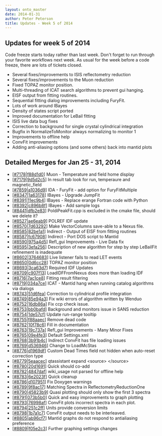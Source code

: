 ```yaml
---
layout: onto_master
date: 2014-01-31
author: Peter Peterson
title: Updates - Week 5 of 2014
---
```

Updates for week 5 of 2014
--------------------------
Code freeze starts today rather than last week. Don't forget to run through 
your favorite workflows next week. As usual for the week before a code freeze, 
there are lots of tickets closed.
* Several fixes/improvements to ISIS reflectometry reduction
* Several fixes/improvements to the Muon reduction
* Fixed TOPAZ monitor position.
* Multi-threading of ICAT search algorithms to prevent gui hanging.
* EISF output from fitting routines.
* Sequential fitting dialog improvements including FuryFit.
* Lots of work around IBayes
* Density of states script ported
* Improved documentation for LeBail fitting
* ISIS live data bug fixes
* Correction to background for single crystal cylindrical integration
* Bugfix in NormalizeToMonitor always normalizing to monitor 1
* Improvements to offline help
* ConvFit improvements
* Adding anti-aliasing options (and some others) back into mantid plots

Detailed Merges for Jan 25 - 31, 2014
-------------------------------------
* \[[#7178](http://trac.mantidproject.org/mantid/ticket/7178)|[f88d1d0](https://github.com/mantidproject/mantid/commit/f88d1d0738aefbdb02e9f49afd352c170ecf3526)\] Muon - Temperature and field home display
* \[[#7179](http://trac.mantidproject.org/mantid/ticket/7179)|[9d5d2c5](https://github.com/mantidproject/mantid/commit/9d5d2c5ffc50a6b2ea6faa50492642139c075825)\] In result tab look for run, temperaure and magnetic_field
* \[[#7859](http://trac.mantidproject.org/mantid/ticket/7859)|[a1036d9](https://github.com/mantidproject/mantid/commit/a1036d9824424db2cccd4e5a5fd030306851dece)\] IDA - FuryFit - add option for FuryFitMultiple
* \[[#8347](http://trac.mantidproject.org/mantid/ticket/8347)|[1a63178](https://github.com/mantidproject/mantid/commit/1a63178b1440346f47a74a29d2092bcef756b7b0)\] IBayes - Upgrade JumpFit
* \[[#8391](http://trac.mantidproject.org/mantid/ticket/8391)|[11ec9b4](https://github.com/mantidproject/mantid/commit/11ec9b43a89b14e5921bd485096a2c1f33393aa9)\] IBayes - Replace erange Fortran code with Python
* \[[#8392](http://trac.mantidproject.org/mantid/ticket/8392)|[c896b8f](https://github.com/mantidproject/mantid/commit/c896b8f181e64837443ecfe5dc25ab07a4296f8a)\] IBayes - Add sample logs
* \[[#8441](http://trac.mantidproject.org/mantid/ticket/8441)|[dfb2e83](https://github.com/mantidproject/mantid/commit/dfb2e83ef95bf0253fabcf1477486ba4e3ab867f)\] PoldiPeakFit.cpp is excluded in the cmake file, should we delete it?
* \[[#8527](http://trac.mantidproject.org/mantid/ticket/8527)|[ae6eab9](https://github.com/mantidproject/mantid/commit/ae6eab923b1a2777428bcef7929aa11a4f94c1d5)\] POLREF IDF update
* \[[#8570](http://trac.mantidproject.org/mantid/ticket/8570)|[7d63292](https://github.com/mantidproject/mantid/commit/7d63292acea428ad279605012c4c69c4d7f77309)\] Make VectorColumns save-able to a Nexus file.
* \[[#8585](http://trac.mantidproject.org/mantid/ticket/8585)|[82be1a1](https://github.com/mantidproject/mantid/commit/82be1a1e0709214863975c1dc024058f89c1428f)\] Indirect - Output of EISF from fitting routines
* \[[#8587](http://trac.mantidproject.org/mantid/ticket/8587)|[fc67908](https://github.com/mantidproject/mantid/commit/fc679082ee62d3b347f4aaa4cb6abee83a76549d)\] Indirect - Port DOS script to Mantid
* \[[#8590](http://trac.mantidproject.org/mantid/ticket/8590)|[975a4d5](https://github.com/mantidproject/mantid/commit/975a4d59d35ed2f9024b349dfb14c7fa127ecbf6)\] Refl_gui Improvements - Live Data fix
* \[[#8595](http://trac.mantidproject.org/mantid/ticket/8595)|[3efa256](https://github.com/mantidproject/mantid/commit/3efa2562a9a562325023ee515235201763f619bb)\] Description of new algorithm for step by step LeBailFit refinement is inadequate
* \[[#8602](http://trac.mantidproject.org/mantid/ticket/8602)|[3764683](https://github.com/mantidproject/mantid/commit/376468373d8076acb24679702111bada382ad1a3)\] Live listener fails to read LET events
* \[[#8650](http://trac.mantidproject.org/mantid/ticket/8650)|[0d6cc28](https://github.com/mantidproject/mantid/commit/0d6cc28557ec106146ff1ab016c7965159eff5f3)\] TOPAZ monitor position
* \[[#8693](http://trac.mantidproject.org/mantid/ticket/8693)|[3ca63d7](https://github.com/mantidproject/mantid/commit/3ca63d78d9fd83aa3cd8f051ca7f7a79c8fba035)\] Required IDF Updates
* \[[#8709](http://trac.mantidproject.org/mantid/ticket/8709)|[c907f13](https://github.com/mantidproject/mantid/commit/c907f13179fcc08e0f2bbe42a8a63c74926792ed)\] LoadIDFFromNexus does more than loading IDF
* \[[#8716](http://trac.mantidproject.org/mantid/ticket/8716)|[7ac1ce8](https://github.com/mantidproject/mantid/commit/7ac1ce8a7e79ca3a14d1055932cad3df3d0750d0)\] Fitting result filtering
* \[[#8719](http://trac.mantidproject.org/mantid/ticket/8719)|[034a7ce](https://github.com/mantidproject/mantid/commit/034a7ce0392c4065723624372185fdc2d3a47300)\] ICAT - Mantid hang when running catalog algorithms via dialogs
* \[[#8743](http://trac.mantidproject.org/mantid/ticket/8743)|[51d6fea](https://github.com/mantidproject/mantid/commit/51d6fea855b4592802c3fba6765a98817bf7b13e)\] Correction to cylindrical profile integration
* \[[#8749](http://trac.mantidproject.org/mantid/ticket/8749)|[85e94a3](https://github.com/mantidproject/mantid/commit/85e94a3b2803bc9d7de51f2b31901dd49a4eb47f)\] Fix wiki errors of algorithm written by Wenduo
* \[[#8752](http://trac.mantidproject.org/mantid/ticket/8752)|[16db86a](https://github.com/mantidproject/mantid/commit/16db86a8062ee744a5000c842746e33ee1bd2517)\] Fix ccp check issue.
* \[[#8753](http://trac.mantidproject.org/mantid/ticket/8753)|[bb0bafd](https://github.com/mantidproject/mantid/commit/bb0bafd8f431de8d341dfb8de3b0e941a88286cc)\] Background and monitors issue in SANS reduction
* \[[#8754](http://trac.mantidproject.org/mantid/ticket/8754)|[1de57cf](https://github.com/mantidproject/mantid/commit/1de57cf7188fd4833186c16cdc2d864ecbcf921d)\] Update run-range tooltip
* \[[#8755](http://trac.mantidproject.org/mantid/ticket/8755)|[f88aaec](https://github.com/mantidproject/mantid/commit/f88aaec814171ba589aeb6cd0a52ba00024d8d90)\] Remove dead code
* \[[#8762](http://trac.mantidproject.org/mantid/ticket/8762)|[10f78c6](https://github.com/mantidproject/mantid/commit/10f78c67eddca3162eb3202c65e99e1d2ac11831)\] Fill in documentation
* \[[#8763](http://trac.mantidproject.org/mantid/ticket/8763)|[19c737a](https://github.com/mantidproject/mantid/commit/19c737a67586aec3cffea7a83587d8935fab773b)\] Refl_gui Improvements - Many Minor Fixes
* \[[#8765](http://trac.mantidproject.org/mantid/ticket/8765)|[09e4fe3](https://github.com/mantidproject/mantid/commit/09e4fe388c84bd469de380cd58aa83548a306a8c)\] Default Settings.xml
* \[[#8768](http://trac.mantidproject.org/mantid/ticket/8768)|[3b91b4c](https://github.com/mantidproject/mantid/commit/3b91b4c9aa41698423d66c346b7134f61b9c3e78)\] Indirect ConvFit has file loading issues
* \[[#8769](http://trac.mantidproject.org/mantid/ticket/8769)|[d536946](https://github.com/mantidproject/mantid/commit/d536946bbb7c35619358716f21513fc75612414c)\] Change to LoadMcStas
* \[[#8776](http://trac.mantidproject.org/mantid/ticket/8776)|[d1969df](https://github.com/mantidproject/mantid/commit/d1969df35dfb593f25f602893d5fe5dc051d7104)\] Custom Dead Times field not hidden when auto-reset correction type
* \[[#8779](http://trac.mantidproject.org/mantid/ticket/8779)|[5eaacec](https://github.com/mantidproject/mantid/commit/5eaacec3e98d782bed87ea4faf9aa858b3b0285b)\] qtassistant expand &lt;source&gt; &lt;/source&gt;
* \[[#8780](http://trac.mantidproject.org/mantid/ticket/8780)|[20d1691](https://github.com/mantidproject/mantid/commit/20d169175c06f8782e3f333f55f404dc37407291)\] Quick should co-add
* \[[#8782](http://trac.mantidproject.org/mantid/ticket/8782)|[4847daf](https://github.com/mantidproject/mantid/commit/4847daf93eb041378e1b4145d35f69117025af40)\] wiki_usage not parsed for offline help
* \[[#8783](http://trac.mantidproject.org/mantid/ticket/8783)|[6e2023f](https://github.com/mantidproject/mantid/commit/6e2023f518fbf827c2908349777dcf36837c4f54)\] Quick cleanup
* \[[#8786](http://trac.mantidproject.org/mantid/ticket/8786)|[d107951](https://github.com/mantidproject/mantid/commit/d1079515f6b528a0dec5d84ac7c6569a6a3d8a99)\] Fix Doxygen warnings
* \[[#8789](http://trac.mantidproject.org/mantid/ticket/8789)|[9f8ac17](https://github.com/mantidproject/mantid/commit/9f8ac1798b6d4522b19573ed0b2f1ee9beb7b69d)\] Matching Spectra in ReflectometryReductionOne
* \[[#8790](http://trac.mantidproject.org/mantid/ticket/8790)|[45823b9](https://github.com/mantidproject/mantid/commit/45823b98a0baa27faa0b7397dd6ca507867547db)\] Quasi plotting should only show the first 3 spectra
* \[[#8791](http://trac.mantidproject.org/mantid/ticket/8791)|[073b5b0](https://github.com/mantidproject/mantid/commit/073b5b0035ccdb799d136f4bea7e2fdd2c569374)\] Quick and easy improvements to graph plotting
* \[[#8793](http://trac.mantidproject.org/mantid/ticket/8793)|[76998af](https://github.com/mantidproject/mantid/commit/76998af1ced5c07f4400309da0ab021861eefec3)\] ConvFit plots incorrect spectra in each plot.
* \[[#8794](http://trac.mantidproject.org/mantid/ticket/8794)|[251c2ff](https://github.com/mantidproject/mantid/commit/251c2ff50ad480b49930e9c11c84ce7fefc333da)\] Units provide conversion limits
* \[[#8798](http://trac.mantidproject.org/mantid/ticket/8798)|[1b7a1c7](https://github.com/mantidproject/mantid/commit/1b7a1c7c85c63668ed43152409b8a23d6437117b)\] ConvFit output needs to be interleaved.
* \[[#8805](http://trac.mantidproject.org/mantid/ticket/8805)|[ab96cf7](https://github.com/mantidproject/mantid/commit/ab96cf71a50ac3af4caffcb9401f46259fb42e26)\] Mantid graphs do not respond to antialiasing preference
* \[[#8809](http://trac.mantidproject.org/mantid/ticket/8809)|[f05e2c3](https://github.com/mantidproject/mantid/commit/f05e2c34d383481779b92e58bce0cca979c2d18b)\] Further graphing settings changes
